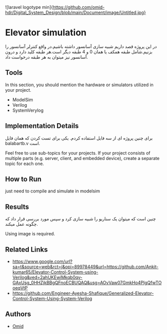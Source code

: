 ![laravel logotype min]{https://github.com/omid-hdr/Digital_System_Design/blob/main/Document/image/Untitled.jpg}

# Elevator simulation
در این پروژه قصد داریم شبیه سازی آسانسور داشته باشیم.در واقع کنترلر آسانسور را بزنیم.شامل طبقه همکف یا همان 0 و 4 طبقه دیگر است.هر طبقه کلید دارد و درون آسانسور نیز میتوان به هر طبقه درخواست داد.


## Tools
In this section, you should mention the hardware or simulators utilized in your project.
- ModelSim
- Verilog
- SystemVerylog


## Implementation Details

برای چنین پروژه ای از سه فایل استفاده کردم.
یکی برای تست کردن که همان فایل balabartb.v است.


Feel free to use sub-topics for your projects. If your project consists of multiple parts (e.g. server, client, and embedded device), create a separate topic for each one.

## How to Run

just need to compile and simulate in modelsim


## Results
چنین است که میتوان یک سناریو را شبیه سازی کرد و سپس مورد بررسی قرار داد که چگونه عمل میکند.

Using image is required.

## Related Links
 - https://www.google.com/url?sa=t&source=web&rct=j&opi=89978449&url=https://github.com/Ankit-kumar65/Elevator-Control-System-using-Verilog&ved=2ahUKEwiMkqb0qv-GAxUsg_0HHZjkBBgQFnoECBUQAQ&usg=AOvVaw07GmkHo4PIgQfwTOoeqVtP
 - https://github.com/Engineer-Ayesha-Shafique/Generalized-Elevator-Control-System-Using-System-Verilog

## Authors
- [Omid](https://github.com/omid-hdr)

